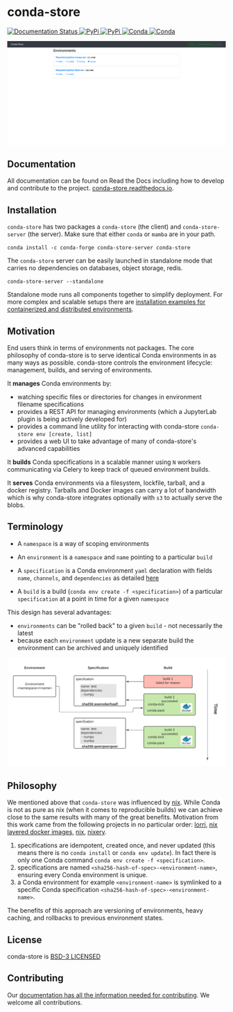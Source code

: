 # conda-store

<a href="https://conda-store.readthedocs.io/en/latest/">
  <img src="https://readthedocs.org/projects/conda-store/badge/?version=latest" alt="Documentation Status"/>
</a>

<a href="https://pypi.org/project/conda-store-server/">
  <img src="https://img.shields.io/pypi/v/conda-store-server?label=pypi|conda-store-server" alt="PyPi"/>
</a>

<a href="https://pypi.org/project/conda-store/">
  <img src="https://img.shields.io/pypi/v/conda-store-server?label=pypi|conda-store" alt="PyPi"/>
</a>

<a href="https://anaconda.org/conda-forge/conda-store-server">
  <img src="https://img.shields.io/conda/vn/conda-forge/conda-store-server?color=green&label=conda-forge%7Cconda-store-server" alt="Conda"/>
</a>

<a href="https://anaconda.org/conda-forge/conda-store">
  <img src="https://img.shields.io/conda/vn/conda-forge/conda-store?color=green&label=conda-forge%7Cconda-store" alt="Conda"/>
</a>

![conda-store UI](docs/_static/images/conda-store-authenticated.png)

## Documentation

All documentation can be found on Read the Docs including how to develop
and contribute to the
project. [conda-store.readthedocs.io](https://conda-store.readthedocs.io).

## Installation

`conda-store` has two packages a `conda-store` (the client) and
`conda-store-server` (the server). Make sure that either `conda` or
`mamba` are in your path.

```shell
conda install -c conda-forge conda-store-server conda-store
```

The `conda-store` server can be easily launched in standalone mode
that carries no dependencies on databases, object storage, redis.

```
conda-store-server --standalone
```

Standalone mode runs all components together to simplify
deployment. For more complex and scalable setups there are
[installation examples for containerized and distributed
environments](docs/installation.md).

## Motivation

End users think in terms of environments not packages. The core
philosophy of conda-store is to serve identical Conda environments in
as many ways as possible. conda-store controls the environment
lifecycle: management, builds, and serving of environments.

It **manages** Conda environments by:
 - watching specific files or directories for changes in environment filename specifications 
 - provides a REST API for managing environments (which a JupyterLab plugin is being actively developed for)
 - provides a command line utility for interacting with conda-store `conda-store env [create, list]`
 - provides a web UI to take advantage of many of conda-store's advanced capabilities

It **builds** Conda specifications in a scalable manner using `N`
workers communicating via Celery to keep track of queued
environment builds.

It **serves** Conda environments via a filesystem, lockfile, tarball,
and a docker registry. Tarballs and Docker images can carry a lot of
bandwidth which is why conda-store integrates optionally with `s3` to
actually serve the blobs.

## Terminology

 - A `namespace` is a way of scoping environments

 - An `environment` is a `namespace` and `name` pointing to a particular `build`

 - A `specification` is a Conda environment `yaml` declaration with fields `name`,
   `channels`, and `dependencies` as detailed
   [here](https://docs.conda.io/projects/conda-build/en/latest/resources/package-spec.html)
   
 - A `build` is a build (`conda env create -f <specification>`) of a
   particular `specification` at a point in time for a given `namespace`

This design has several advantages:
 - `environments` can be "rolled back" to a given `build` - not necessarily the latest
 - because each `environment` update is a new separate build the
   environment can be archived and uniquely identified

![conda-store terminology](docs/_static/images/conda-store-terminology.png)

## Philosophy

We mentioned above that `conda-store` was influenced by
[nix](https://nixos.org/). While Conda is not as pure as nix (when it
comes to reproducible builds) we can achieve close to the same results
with many of the great benefits. Motivation
from this work came from the following projects in no particular
order: [lorri](https://github.com/target/lorri), [nix layered docker
images](https://grahamc.com/blog/nix-and-layered-docker-images),
[nix](https://nixos.org/), [nixery](https://nixery.dev/). 

1. specifications are idempotent, created once, and never updated
   (this means there is no `conda install` or `conda env update`). In
   fact there is only one Conda command `conda env create -f
   <specification>`.
2. specifications are named
   `<sha256-hash-of-spec>-<environment-name>`, ensuring every Conda
   environment is unique.
3. a Conda environment for example `<environment-name>` is symlinked to a
   specific Conda specification
   `<sha256-hash-of-spec>-<environment-name>`.

The benefits of this approach are versioning of environments, heavy
caching, and rollbacks to previous environment states. 

## License

conda-store is [BSD-3 LICENSED](./LICENSE)

## Contributing

Our [documentation has all the information needed for
contributing](https://conda-store.readthedocs.io/en/latest/contributing.html). We
welcome all contributions.

